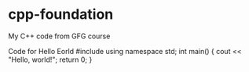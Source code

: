 # cpp-foundation
My C++ code from GFG course

Code for Hello Eorld
#include <iostream>
using namespace std;
int main() {
  cout << "Hello, world!";
  return 0;
}